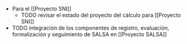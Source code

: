 - Para el [[Proyecto SNI]]
	- TODO revisar el estado del proyecto del cálculo para [[Proyecto SNI]]
- TODO integración de los componentes de registro, evaluación, formalización y seguimiento de SALSA en [[Proyecto SALSA]]